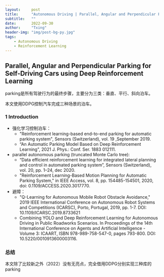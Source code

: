 ```yaml
---
layout:     post
title:      "Autonomous Driving | Parallel, Angular and Perpendicular Parking for Self-Driving Cars using Deep Reinforcement Learning"
subtitle:   ""
date:       2022-09-30
author:     "Txing"
header-img: "img/post-bg-py.jpg"
tags:
    - Autonomous Driving
    - Reinforcement Learning
---
```


## Parallel, Angular and Perpendicular Parking for Self-Driving Cars using Deep Reinforcement Learning

parking是所有驾驶行为的最终步骤，主要分为三类：垂直、平行、斜向泊车。

本文使用DDPG控制汽车完成三种场景的泊车。

### 1 Introduction

- 强化学习控制泊车：
  - "Reinforcement learning-based end-to-end parking for automatic parking system", Sensors (Switzerland), vol. 19 ,September 2019.
  - “An Automatic Parking Model Based on Deep Reinforcement Learning", 2021 J. Phys.: Conf. Ser. 1883 012111.
- parallel autonomous parking (truncated Monte Carlo tree):
  - “Data efficient reinforcement learning for integrated lateral planning and control in automated parking system”, Sensors (Switzerland), vol. 20, pp. 1–24, dec 2020.
  - "Reinforcement Learning-Based Motion Planning for Automatic Parking System," in IEEE Access, vol. 8, pp. 154485-154501, 2020, doi:  0.1109/ACCESS.2020.3017770.
- 避障：
  - "Q-Learning for Autonomous Mobile Robot Obstacle Avoidance," 2019 IEEE International Conference on Autonomous Robot Systems and Competitions (ICARSC), Porto, Portugal, 2019, pp. 1-7. DOI: 10.1109/ICARSC.2019.8733621
  - Combining YOLO and Deep Reinforcement Learning for Autonomous Driving in Public Roadworks Scenarios. In Proceedings of the 14th International Conference on Agents and Artificial Intelligence -
    Volume 3: ICAART, ISBN 978-989-758-547-0, pages 793-800. DOI: 10.5220/0010913600003116.




### 总结

本文除了比较新之外（2022）没有无亮点，完全借用DDPG分别实现三种库的parking
